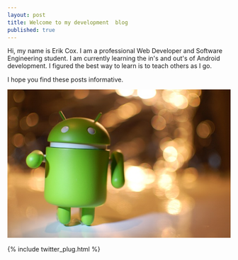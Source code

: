 ```yaml
---
layout: post
title: Welcome to my development  blog
published: true
---
```



Hi, my name is Erik Cox. I am a professional Web Developer and Software Engineering student. I am currently learning the in's and out's of Android development. I figured the best way to learn is to teach others as I go.

I hope you find these posts informative.

![Bugdroid](/images/android.jpg)

{% include twitter_plug.html %}
